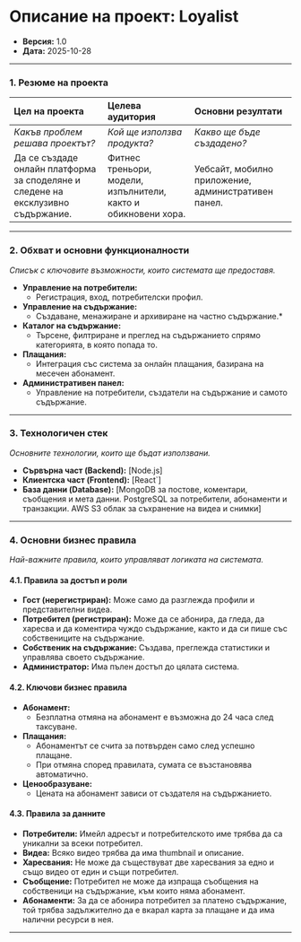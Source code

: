 # Описание на проект: Loyalist

*   **Версия:** 1.0
*   **Дата:** 2025-10-28

---

### 1. Резюме на проекта

| Цел на проекта | Целева аудитория | Основни резултати |
| :--- | :--- | :--- |
| *Какъв проблем решава проектът?* | *Кой ще използва продукта?* | *Какво ще бъде създадено?* |
| Да се създаде онлайн платформа за споделяне и следене на ексклузивно съдържание. | Фитнес треньори, модели, изпълнители, както и обикновени хора. | Уебсайт, мобилно приложение, административен панел. |

---

### 2. Обхват и основни функционалности
*Списък с ключовите възможности, които системата ще предоставя.*

*   **Управление на потребители:**
    *   Регистрация, вход, потребителски профил.
*   **Управление на съдържание:**
    *   Създаване, менажиране и архивиране на частно съдържание.*
*   **Каталог на съдържание:**
    *   Търсене, филтриране и преглед на съдържанието спрямо категорията, в която попада то.
*   **Плащания:**
    *   Интеграция със система за онлайн плащания, базирана на месечен абонамент.
*   **Административен панел:**
    *   Управление на потребители, създатели на съдържание и самото съдържание.

---

### 3. Технологичен стек
*Основните технологии, които ще бъдат използвани.*

*   **Сървърна част (Backend):** [Node.js]
*   **Клиентска част (Frontend):** [React`]
*   **База данни (Database):** [MongoDB за постове, коментари, съобщения и мета данни. PostgreSQL за потребители, абонаменти и транзакции. AWS S3 облак за съхранение на видеа и снимки]

---

### 4. Основни бизнес правила
*Най-важните правила, които управляват логиката на системата.*

#### 4.1. Правила за достъп и роли

*   **Гост (нерегистриран):** Може само да разглежда профили и представителни видеа.
*   **Потребител (регистриран):** Може да се абонира, да гледа, да харесва и да коментира чуждо съдържание, както и да си пише със собствениците на съдържание.
*   **Собственик на съдържание:** Създава, преглежда статистики и управлява своето съдържание.
*   **Администратор:** Има пълен достъп до цялата система.

#### 4.2. Ключови бизнес правила

*   **Абонамент:**
    *   Безплатна отмяна на абонамент е възможна до 24 часа след таксуване.
*   **Плащания:**
    *   Абонаментът се счита за потвърден само след успешно плащане.
    *   При отмяна според правилата, сумата се възстановява автоматично.
*   **Ценообразуване:**
    *   Цената на абонамент зависи от създателя на съдържанието.

#### 4.3. Правила за данните

*   **Потребители:** Имейл адресът и потребителското име трябва да са уникални за всеки потребител.
*   **Видеа:** Всяко видео трябва да има thumbnail и описание.
*   **Харесвания:** Не може да съществуват две харесвания за едно и също видео от един и същи потребител.
*   **Съобщение:** Потребител не може да изпраща съобщения на собственици на съдържание, към които няма абонамент.
*   **Абонаменти:** За да се абонира потребител за платено съдържание, той трябва задължително да е вкарал карта за плащане и да има налични ресурси в нея.
---
